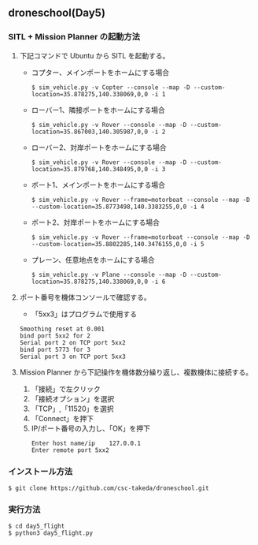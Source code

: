 ## droneschool(Day5)

### SITL + Mission Planner の起動方法

1. 下記コマンドで Ubuntu から SITL を起動する。

   * コプター、メインポートをホームにする場合
      ```
      $ sim_vehicle.py -v Copter --console --map -D --custom-location=35.878275,140.338069,0,0 -i 1
      ```

   * ローバー1、隣接ポートをホームにする場合
      ```
      $ sim_vehicle.py -v Rover --console --map -D --custom-location=35.867003,140.305987,0,0 -i 2
      ```

   * ローバー2、対岸ポートをホームにする場合
      ```
      $ sim_vehicle.py -v Rover --console --map -D --custom-location=35.879768,140.348495,0,0 -i 3
      ```

   * ボート1、メインポートをホームにする場合
      ```
      $ sim_vehicle.py -v Rover --frame=motorboat --console --map -D --custom-location=35.8773498,140.3383255,0,0 -i 4
      ```

   * ボート2、対岸ポートをホームにする場合
      ```
      $ sim_vehicle.py -v Rover --frame=motorboat --console --map -D --custom-location=35.8802285,140.3476155,0,0 -i 5
      ```

   * プレーン、任意地点をホームにする場合
      ```
      $ sim_vehicle.py -v Plane --console --map -D --custom-location=35.878275,140.338069,0,0 -i 6
      ```

2. ポート番号を機体コンソールで確認する。
   * 「5xx3」はプログラムで使用する
   ```
   Smoothing reset at 0.001
   bind port 5xx2 for 2
   Serial port 2 on TCP port 5xx2
   bind port 5773 for 3
   Serial port 3 on TCP port 5xx3
   ```
3. Mission Planner から下記操作を機体数分繰り返し、複数機体に接続する。

   1. 「接続」で左クリック
   2. 「接続オプション」を選択
   3. 「TCP」,「11520」を選択
   4. 「Connect」を押下
   5. IP/ポート番号の入力し、「OK」を押下
      ```
      Enter host name/ip	127.0.0.1
      Enter remote port	5xx2
      ```

### インストール方法

    $ git clone https://github.com/csc-takeda/droneschool.git

### 実行方法

    $ cd day5_flight
    $ python3 day5_flight.py

